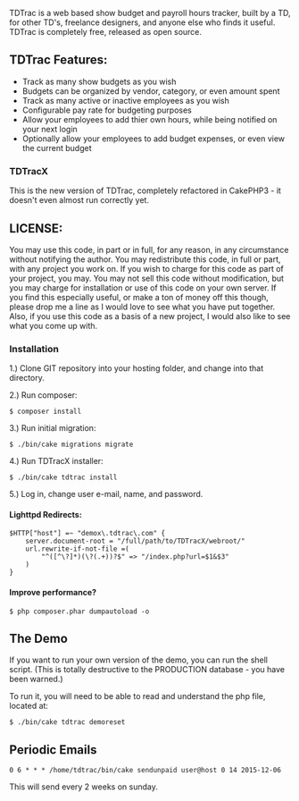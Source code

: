 TDTrac is a web based show budget and payroll hours tracker, built by a TD, for other TD's, 
freelance designers, and anyone else who finds it useful. TDTrac is completely free, released 
as open source.

## TDTrac Features:

 * Track as many show budgets as you wish
 * Budgets can be organized by vendor, category, or even amount spent
 * Track as many active or inactive employees as you wish
 * Configurable pay rate for budgeting purposes
 * Allow your employees to add thier own hours, while being notified on your next login
 * Optionally allow your employees to add budget expenses, or even view the current budget


### TDTracX

This is the new version of TDTrac, completely refactored in CakePHP3 - it doesn't even almost
run correctly yet.

## LICENSE:

You may use this code, in part or in full, for any reason, in any circumstance without notifying
the author.  You may redistribute this code, in full or part, with any project you work on.  If 
you wish to charge for this code as part of your project, you may.  You may not sell this code 
without modification, but you may charge for installation or use of this code on your own server.
If you find this especially useful, or make a ton of money off this though, please drop me a line
as I would love to see what you have put together.  Also, if you use this code as a basis of a new
project, I would also like to see what you come up with.


### Installation

1.) Clone GIT repository into your hosting folder, and change into that directory.

2.) Run composer:

```
$ composer install
```

3.) Run initial migration:

```
$ ./bin/cake migrations migrate
```

4.) Run TDTracX installer:

```
$ ./bin/cake tdtrac install
```

5.) Log in, change user e-mail, name, and password.


#### Lighttpd Redirects:

```
$HTTP["host"] =~ "demox\.tdtrac\.com" {
    server.document-root = "/full/path/to/TDTracX/webroot/"
    url.rewrite-if-not-file =(
        "^([^\?]*)(\?(.+))?$" => "/index.php?url=$1&$3"
    )
}
```

#### Improve performance?

```
$ php composer.phar dumpautoload -o
```

## The Demo

If you want to run your own version of the demo, you can run the shell script. (This is totally destructive to the PRODUCTION database - you have been warned.)

To run it, you will need to be able to read and understand the php file, located at:

```
$ ./bin/cake tdtrac demoreset
```

## Periodic Emails

```
0 6 * * * /home/tdtrac/bin/cake sendunpaid user@host 0 14 2015-12-06 
```

This will send every 2 weeks on sunday.


